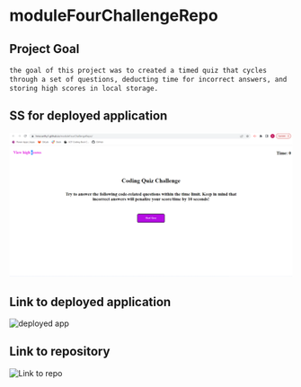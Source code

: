 # moduleFourChallengeRepo

## Project Goal

    the goal of this project was to created a timed quiz that cycles through a set of questions, deducting time for incorrect answers, and storing high scores in local storage. 

## SS for deployed application

![SS for deployed app](./assets/Screenshot%202023-01-26%20185959.png)

## Link to deployed application

![deployed app](https://hmccarthy1.github.io/moduleFourChallengeRepo/)

## Link to repository

![Link to repo](https://github.com/hmccarthy1/moduleFourChallengeRepo)